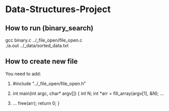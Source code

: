 # Data-Structures-Project

## How to run (binary_search)
gcc binary.c ../_file_open/file_open.c<br/>
./a.out ../_data/sorted_data.txt

## How to create new file
You need to add:
1. #include "../_file_open/file_open.h"

2. int main(int argc, char* argv[]) {
    int N;
    int *arr = fill_array(argv[1], &N);
    ...

3. ...
    free(arr);
    return 0;
  }
